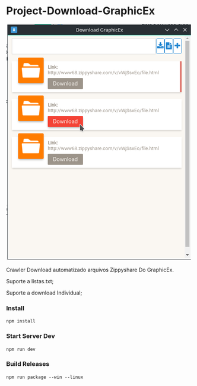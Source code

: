 # Project-Download-GraphicEx

![Imagem](https://raw.githubusercontent.com/tharyckgusmao/Project-Download-GraphicEx/master/graphicexDownload.png)


Crawler Download automatizado arquivos Zippyshare Do GraphicEx.

Suporte a listas.txt;

Suporte a download Individual;



### Install

```
npm install

```
### Start Server Dev
  
 ```
npm run dev

```

### Build Releases

 ```
npm run package --win --linux

```
